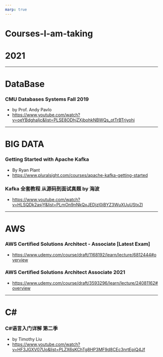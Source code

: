 ```yaml
---
marp: true
---
```


# Courses-I-am-taking

# 2021

---

# DataBase

### CMU Databases Systems Fall 2019

- by Prof. Andy Pavlo
- https://www.youtube.com/watch?v=oeYBdghaIjc&list=PLSE8ODhjZXjbohkNBWQs_otTrBTrjyohi

---

# BIG DATA

### Getting Started with Apache Kafka

- By Ryan Plant
- https://www.pluralsight.com/courses/apache-kafka-getting-started

### Kafka 全套教程 从源码到面试真题 by 海波

- https://www.youtube.com/watch?v=HLSQDk2asjY&list=PLmOn9nNkQxJEDjzl0iBYZ3WuXUuUStxZl

---

# AWS

### AWS Certified Solutions Architect - Associate [Latest Exam]

- https://www.udemy.com/course/draft/1168192/learn/lecture/6812444#overview

### AWS Certified Solutions Architect Associate 2021

- https://www.udemy.com/course/draft/3593296/learn/lecture/24081162#overview

---

# C#

### C#语言入门详解 第二季

- by Timothy Liu
- https://www.youtube.com/watch?v=HF3JGXV07Uo&list=PLZX6sKChTg8HP3MF9d8CEc3nrtEpiQ4Jf
